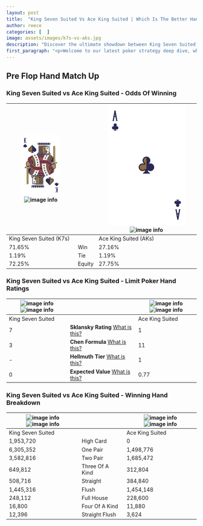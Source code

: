 ```yaml
---
layout: post
title:  "King Seven Suited Vs Ace King Suited | Which Is The Better Hand In Poker? A Complete Guide"
author: reece
categories: [  ]
image: assets/images/k7s-vs-aks.jpg
description: "Discover the ultimate showdown between King Seven Suited and Ace King Suited in poker! Uncover the odds, strategies, and scenarios where one hand triumphs over the other. Get ready to up your poker game with this thrilling analysis."
first_paragraph: "<p>Welcome to our latest poker strategy deep dive, where we're pitting two distinct hands against each other in a high-stakes showdown: King Seven Suited vs Ace King Suited.</p><p>In the dynamic world of poker, every decision counts, and knowing which hand holds the upper hand is key to your success at the table.</p><p>In this article, we'll dissect these two hands, explore the scenarios where one dominates the other, and equip you with the knowledge to make strategic choices that can tip the odds in your favor.</p><p>Get ready to unravel the intriguing dynamics of these poker hands and elevate your game to new heights.</p>"
---
```




[comment]: # (sp0)

## Pre Flop Hand Match Up

<div class="table hand-ratings" markdown="1"> 



### King Seven Suited vs Ace King Suited - Odds Of Winning


    
| ![image info](assets/images/hand1/K.png) ![image info](assets/images/hand1/7s.png) |  | ![image info](assets/images/hand2/A.png) ![image info](assets/images/hand2/ks.png) |
| -------- | -------- | -------- |
| King Seven Suited (K7s) |  | Ace King Suited (AKs) |
| 71.65% | Win | 27.16% |
| 1.19% | Tie | 1.19% |
| 72.25% | Equity | 27.75% |




[comment]: # (sp1)



### King Seven Suited vs Ace King Suited - Limit Poker Hand Ratings


    
| ![image info](https://www.riverpairs.com/assets/images/hand1/K.png) ![image info](https://www.riverpairs.com/assets/images/hand1/7s.png) |  | ![image info](https://www.riverpairs.com/assets/images/hand2/A.png) ![image info](https://www.riverpairs.com/assets/images/hand2/ks.png) |
| -------- | -------- | -------- |
| King Seven Suited |  | Ace King Suited |
| 7 | **Sklansky Rating** [What is this?](/sklansky-rating-explained) | 1 |
| 3 | **Chen Formula** [What is this?](/chen-formula-explained) | 11 |
| - | **Hellmuth Tier** [What is this?](/Hellmuth-tier-explained) | 1 |
| 0 | **Expected Value** [What is this?](/expected-value-explained) | 0.77 |




[comment]: # (sp2)



### King Seven Suited vs Ace King Suited - Winning Hand Breakdown


    
| ![image info](https://www.riverpairs.com/assets/images/hand1/K.png) ![image info](https://www.riverpairs.com/assets/images/hand1/7s.png) |  | ![image info](https://www.riverpairs.com/assets/images/hand2/A.png) ![image info](https://www.riverpairs.com/assets/images/hand2/ks.png) |
| -------- | -------- | -------- |
| King Seven Suited |  | Ace King Suited |
| 1,953,720 | High Card | 0 |
| 6,305,352 | One Pair | 1,498,776 |
| 3,582,816 | Two Pair | 1,685,472 |
| 649,812 | Three Of A Kind | 312,804 |
| 508,716 | Straight | 384,840 |
| 1,445,316 | Flush | 1,454,148 |
| 248,112 | Full House | 228,600 |
| 16,800 | Four Of A Kind | 11,880 |
| 12,396 | Straight Flush | 3,624 |




[comment]: # (sp3)



</div>

[comment]: # (sp4)



[comment]: # (sp5)

